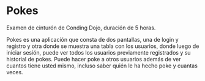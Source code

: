 # Pokes
Examen de cinturón de Conding Dojo, duración de 5 horas.

Pokes es una aplicación que consta de dos pantallas, una de login y registro y otra donde se muestra una tabla con los usuarios, donde luego de iniciar sesión, puede ver todos los usuarios previamente registrados y su historial de pokes. Puede hacer poke a otros usuarios además de ver cuantos tiene usted mismo, incluso saber quién le ha hecho poke y cuantas veces.

